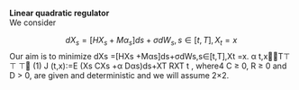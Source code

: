 **Linear quadratic regulator** <br />
We consider

$$dX_s = [H X_s + M \alpha_s] ds + \sigma dW_s, s \in [t, T], X_t = x$$
Our aim is to minimize
dXs =[HXs +Mαs]ds+σdWs,s∈[t,T],Xt =x. α t,x󰀗󰁝T⊤ ⊤ ⊤󰀘
(1)
J (t,x):=E (Xs CXs +α Dαs)ds+XT RXT t
,
where4 C ≥ 0, R ≥ 0 and D > 0, are given and deterministic and we will assume 2×2.
